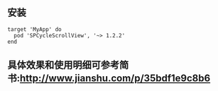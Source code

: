 ## 安装
```
target 'MyApp' do
  pod 'SPCycleScrollView', '~> 1.2.2'
end
```
## 具体效果和使用明细可参考简书:http://www.jianshu.com/p/35bdf1e9c8b6
